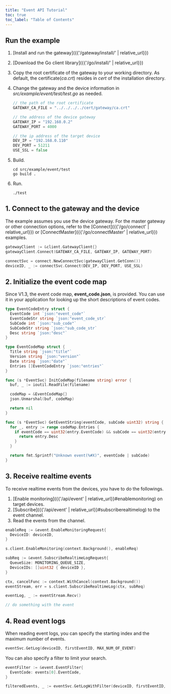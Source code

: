 ```yaml
---
title: "Event API Tutorial"
toc: true
toc_label: "Table of Contents"
---
```


## Run the example

1. [Install and run the gateway]({{'/gateway/install/' | relative_url}})
2. [Download the Go client library]({{'/go/install/' | relative_url}})
3. Copy the root certificate of the gateway to your working directory. As default, the certificate(_ca.crt_) resides in _cert_ of the installation directory. 
4. Change the gateway and the device information in _src/example/event/test/test.go_ as needed.
   
    ```go
    // the path of the root certificate
    GATEWAY_CA_FILE = "../../../../cert/gateway/ca.crt"

    // the address of the device gateway
    GATEWAY_IP = "192.168.0.2"
    GATEWAY_PORT = 4000

    // the ip address of the target device
    DEV_IP = "192.168.0.110"
    DEV_PORT = 51211
    USE_SSL = false
    ```
5. Build.

    ```
    cd src/example/event/test
    go build .
    ```
6. Run.
   
    ```
    ./test
    ```

## 1. Connect to the gateway and the device

The example assumes you use the device gateway. For the master gateway or other connection options, refer to the [Connect]({{'/go/connect' | relative_url}}) or [ConnectMaster]({{'/go/connectMaster' | relative_url}}) examples.

  ```go
  gatewayClient := &client.GatewayClient{}
  gatewayClient.Connect(GATEWAY_CA_FILE, GATEWAY_IP, GATEWAY_PORT)

  connectSvc = connect.NewConnectSvc(gatewayClient.GetConn())
  deviceID, _ := connectSvc.Connect(DEV_IP, DEV_PORT, USE_SSL)
  ```   

## 2. Initialize the event code map

Since V1.3, the event code map, __event_code.json__, is provided. You can use it in your application for looking up the short descriptions of event codes.

  ```go
  type EventCodeEntry struct {
    EventCode int `json:"event_code"`
    EventCodeStr string `json:"event_code_str`
    SubCode int `json:"sub_code"`
    SubCodeStr string `json:"sub_code_str`
    Desc string `json:"desc"`
  }

  type EventCodeMap struct {
    Title string `json:"title"`
    Version string `json:"version"`
    Date string `json:"date"`
    Entries []EventCodeEntry `json:"entries"`
  }

  func (s *EventSvc) InitCodeMap(filename string) error {
    buf, _ := ioutil.ReadFile(filename)

    codeMap = &EventCodeMap{}
    json.Unmarshal(buf, codeMap)

    return nil
  }
  
  func (s *EventSvc) GetEventString(eventCode, subCode uint32) string {
    for _, entry := range codeMap.Entries {
      if eventCode == uint32(entry.EventCode) && subCode == uint32(entry.SubCode) {
        return entry.Desc
      }
    }

    return fmt.Sprintf("Unknown event(%#X)", eventCode | subCode)
  }  
  ```

## 3. Receive realtime events

To receive realtime events from the devices, you have to do the followings.

1. [Enable monitoring]({{'/api/event' | relative_url}}#enablemonitoring) on target devices.
2. [Subscribe]({{'/api/event' | relative_url}}#subscriberealtimelog) to the event channel.
3. Read the events from the channel.

  ```go
  enableReq := &event.EnableMonitoringRequest{
    DeviceID: deviceID,
  }

  s.client.EnableMonitoring(context.Background(), enableReq)

  subReq := &event.SubscribeRealtimeLogRequest{
    QueueSize: MONITORING_QUEUE_SIZE,
    DeviceIDs: []uint32 { deviceID },
  }

  ctx, cancelFunc := context.WithCancel(context.Background())
  eventStream, err = s.client.SubscribeRealtimeLog(ctx, subReq)

  eventLog, _ := eventStream.Recv()

  // do something with the event
  ```

## 4. Read event logs

When reading event logs, you can specify the starting index and the maximum number of events.

  ```go
  eventSvc.GetLog(deviceID, firstEventID, MAX_NUM_OF_EVENT)
  ```

You can also specify a filter to limit your search.

  ```go
  eventFilter := &event.EventFilter{
    EventCode: events[0].EventCode,
  }

  filteredEvents, _ := eventSvc.GetLogWithFilter(deviceID, firstEventID, MAX_NUM_OF_EVENT, eventFilter)  
  ```
